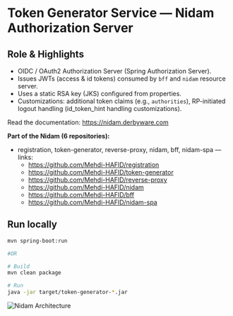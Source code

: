 # Token Generator Service — Nidam Authorization Server

## Role & Highlights
- OIDC / OAuth2 Authorization Server (Spring Authorization Server).
- Issues JWTs (access & id tokens) consumed by `bff` and `nidam` resource server.
- Uses a static RSA key (JKS) configured from properties.
- Customizations: additional token claims (e.g., `authorities`), RP-initiated logout handling (id_token_hint handling customizations).

Read the documentation: https://nidam.derbyware.com

**Part of the Nidam (6 repositories):**
- registration, token-generator, reverse-proxy, nidam, bff, nidam-spa — links:
    - https://github.com/Mehdi-HAFID/registration
    - https://github.com/Mehdi-HAFID/token-generator
    - https://github.com/Mehdi-HAFID/reverse-proxy
    - https://github.com/Mehdi-HAFID/nidam
    - https://github.com/Mehdi-HAFID/bff
    - https://github.com/Mehdi-HAFID/nidam-spa

## Run locally
```bash
mvn spring-boot:run 

#OR

# Build
mvn clean package

# Run
java -jar target/token-generator-*.jar
```

[//]: # (TODO change to the new one)
![Nidam Architecture](https://nidam.derbyware.com/img/v2/Nidam-v2-Routing.svg "New Nidam Architecture")

